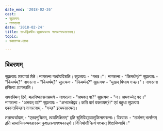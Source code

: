 ```yaml
---
date_end: '2018-02-26'
cast:
- सुप्रत्ययः
- नागरत्ना
date: '2018-02-24'
title: सार्धद्विवर्षीय-सुप्रत्ययस्य नागरत्नापसारणम्।
topic:
- स्वातन्त्र्य-लाभः

---
```


## विवरणम्
सुप्रत्ययः शय्यायां शेते। नागरत्ना गत्वोपविशति। सुप्रत्ययः - "गच्छ।"। नागरत्ना - "किमर्थम्?"  सुप्रत्ययः - "किमर्थम्?" नागरत्ना - "किमर्थम्?" सुप्रत्ययः - "किमर्थम्?" सुप्रत्ययः - "मुखम् पिधाय गच्छ।"। नागरत्ना हसित्वा ऽपगच्छति।

अपरस्मिन् दिने, मलनिष्कासनसमये -  नागरत्ना - "अभवत् वा?" सुप्रत्ययः - "न। अभवच्चेद् वद।" नागरत्ना - "अभवत् वा?" सुप्रत्ययः - "अभवच्चेद्वद। कति वारं वक्तव्यम्?!"
एवं बहुधा सुप्रत्यय एकान्तमिच्छन् नागरत्नाम् - "गच्छ" इत्यपसारयत्।

ततश्चर्चायाम् - "एतदनुचितम्, त्वयशिक्षितम्" इति श्रुतिविद्यावासुकिनागरत्नाः। विश्वासः - "तर्जनम् भर्त्सनम् इति सामाजिकव्यवहारस्य कुशलस्यावश्यकाङ्गे। विनियोगौचित्यं पश्चात् शिक्षयिष्यामि।"

